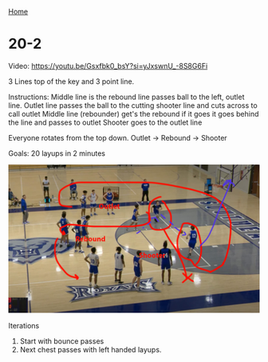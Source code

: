 [Home](./warmup.md)

# 20-2
Video: https://youtu.be/Gsxfbk0_bsY?si=yJxswnU_-8S8G6Fi

3 Lines top of the key and 3 point line.

Instructions:
Middle line is the rebound line passes ball to the left, outlet line.
Outlet line passes the ball to the cutting shooter line and cuts across to call outlet
Middle line (rebounder) get's the rebound if it goes it goes behind the line and passes to outlet
Shooter goes to the outlet line

Everyone rotates from the top down. 
Outlet -> Rebound -> Shooter

Goals: 20 layups in 2 minutes

![3x5](./images/20-2.jpg)

Iterations
1. Start with bounce passes
2. Next chest passes with left handed layups.
